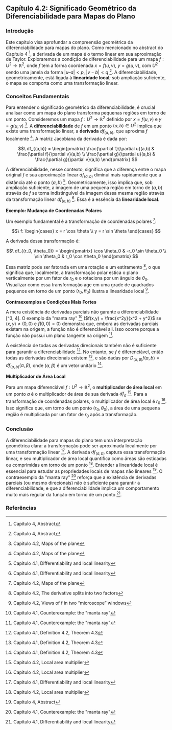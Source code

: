 ## Capítulo 4.2: Significado Geométrico da Diferenciabilidade para Mapas do Plano

### Introdução
Este capítulo visa aprofundar a compreensão geométrica da diferenciabilidade para mapas do plano. Como mencionado no abstract do Capítulo 4 [^1], a derivada de um mapa é o termo linear em sua aproximação de Taylor. Exploraremos a condição de diferenciabilidade para um mapa $f: U^2 \rightarrow \mathbb{R}^2$, onde $f$ tem a forma coordenada $x = f(u, v)$, $y = g(u, v)$, com $U^2$ sendo uma janela da forma $|u – a| < p$, $|v - b| < q$ [^1]. A diferenciabilidade, geometricamente, está ligada à **linearidade local**; sob ampliação suficiente, o mapa se comporta como uma transformação linear.

### Conceitos Fundamentais

Para entender o significado geométrico da diferenciabilidade, é crucial analisar como um mapa do plano transforma pequenas regiões em torno de um ponto. Consideremos um mapa $f: U^2 \rightarrow \mathbb{R}^2$ definido por $x = f(u, v)$ e $y = g(u, v)$ [^11]. A **diferenciabilidade** de $f$ em um ponto $(a, b) \in U^2$ implica que existe uma transformação linear, a **derivada** $df_{(a,b)}$, que aproxima $f$ localmente [^11]. A matriz Jacobiana da derivada é dada por:

$$\
df_{(a,b)} = \begin{pmatrix}
\frac{\partial f}{\partial u}(a,b) & \frac{\partial f}{\partial v}(a,b) \\
\frac{\partial g}{\partial u}(a,b) & \frac{\partial g}{\partial v}(a,b)
\end{pmatrix}
$$

A diferenciabilidade, nesse contexto, significa que a diferença entre o mapa original $f$ e sua aproximação linear $df_{(a,b)}$ diminui mais rapidamente que a distância até o ponto $(a, b)$ [^2]. Geometricamente, isso implica que, sob ampliação suficiente, a imagem de uma pequena região em torno de $(a, b)$ através de $f$ se torna indistinguível da imagem dessa mesma região através da transformação linear $df_{(a,b)}$ [^2].  Essa é a essência da **linearidade local**.

**Exemplo: Mudança de Coordenadas Polares**

Um exemplo fundamental é a transformação de coordenadas polares [^11]:

$$\
f: \begin{cases}
x = r \cos \theta \\
y = r \sin \theta
\end{cases}
$$

A derivada dessa transformação é:

$$\
df_{(r_0, \theta_0)} = \begin{pmatrix}
\cos \theta_0 & -r_0 \sin \theta_0 \\
\sin \theta_0 & r_0 \cos \theta_0
\end{pmatrix}
$$

Essa matriz pode ser fatorada em uma rotação e um estiramento [^14], o que significa que, localmente, a transformação polar estica o plano verticalmente por um fator de $r_0$ e o rotaciona por um ângulo de $\theta_0$.  Visualizar como essa transformação age em uma grade de quadrados pequenos em torno de um ponto $(r_0, \theta_0)$ ilustra a linearidade local [^13].

**Contraexemplos e Condições Mais Fortes**

A mera existência de derivadas parciais não garante a diferenciabilidade [^3, 4]. O exemplo da "manta ray" [^4] ($f(x,y) = \frac{x^2y}{x^2 + y^2}$ se $(x,y) \neq (0,0)$ e $f(0,0) = 0$) demonstra que, embora as derivadas parciais existam na origem, a função não é diferenciável ali. Isso ocorre porque a função não possui um plano tangente na origem [^4].

A existência de todas as derivadas direcionais também não é suficiente para garantir a diferenciabilidade [^5].  No entanto, se $f$ é diferenciável, então todas as derivadas direcionais existem [^5], e são dadas por $D_{(\alpha, \beta)}f(a,b) = df_{(a,b)} (\alpha, \beta)$, onde $(\alpha, \beta)$ é um vetor unitário [^5].

**Multiplicador de Área Local**

Para um mapa diferenciável $f: U^2 \rightarrow \mathbb{R}^2$, o **multiplicador de área local** em um ponto $a$ é o multiplicador de área de sua derivada $df_a$ [^15]. Para a transformação de coordenadas polares, o multiplicador de área local é $r_0$ [^15]. Isso significa que, em torno de um ponto $(r_0, \theta_0)$, a área de uma pequena região é multiplicada por um fator de $r_0$ após a transformação.

### Conclusão

A diferenciabilidade para mapas do plano tem uma interpretação geométrica clara: a transformação pode ser aproximada localmente por uma transformação linear [^2]. A derivada $df_{(a,b)}$ captura essa transformação linear, e seu multiplicador de área local quantifica como áreas são esticadas ou comprimidas em torno de um ponto [^15].  Entender a linearidade local é essencial para estudar as propriedades locais de mapas não lineares [^1]. O contraexemplo da "manta ray" [^4] reforça que a existência de derivadas parciais (ou mesmo direcionais) não é suficiente para garantir a diferenciabilidade, e que a diferenciabilidade implica um comportamento muito mais regular da função em torno de um ponto [^2].

### Referências
[^1]: Capítulo 4, Abstract
[^2]: Capítulo 4.1, Differentiability and local linearity
[^3]: Capítulo 4.1, Theorem 4.1
[^4]: Capítulo 4.1, Counterexample: the "manta ray"
[^5]: Capítulo 4.1, Definition 4.2, Theorem 4.3
[^6]: Capítulo 4.1, The gradient vector
[^7]: Capítulo 4.1, Local linearity with level curves
[^8]: Capítulo 4.2, Visualizing maps f: R2 -> R2
[^9]: Capítulo 4.2, First example: polar coordinates
[^10]: Capítulo 4.2, Local behavior of f near (r, θ) = (3, π/6)
[^11]: Capítulo 4.2, Maps of the plane
[^12]: Capítulo 4.2, Near (3, π/6), f is a stretch and rotation
[^13]: Capítulo 4.2, Views of f in two “microscope” windows
[^14]: Capítulo 4.2, The derivative splits into two factors
[^15]: Capítulo 4.2, Local area multiplier
[^16]: Capítulo 4.4, The chain rule
[^17]: Capítulo 4.4, Differentiability of a map
[^18]: Capítulo 4.4, Volume magnification in a chain
[^19]: Capítulo 4.4, Chain rule for component functions
[^20]: Capítulo 4.4, Derivative of a sum
[^21]: Capítulo 4.4, The Jacobian
[^22]: Capítulo 4.4, Examples: arbitrary maps of the plane
[^23]: Capítulo 4.4, The chain rule for one-variable functions
[^24]: Capítulo 4.4, The norm of a derivative
[^25]: Capítulo 4.4, The derivative splits into two factors
[^26]: Capítulo 4.4, The derivative splits into two factors
[^27]: Capítulo 4.4, Action of f at (√3/2,1/2)

<!-- END -->